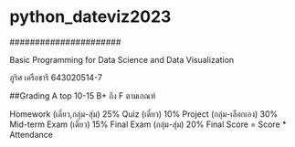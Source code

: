 # python_dateviz2023 #
######################

Basic Programming for Data Science and Data Visualization

ภูริศ เครือชารี
643020514-7

##Grading
A top 10-15 B+ ถึง F ตามเกณฑ์

Homework (เดี่ยว,กลุ่ม-สุ่ม) 25%
Quiz (เดี่ยว) 10%
Project (กลุ่ม-เลือกเอง) 30%
Mid-term Exam (เดี่ยว) 15%
Final Exam (กลุ่ม-สุ่ม) 20%
Final Score = Score * Attendance
